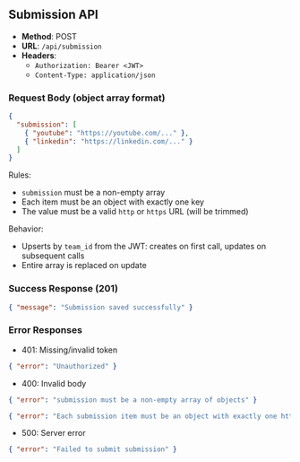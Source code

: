 ## Submission API

- **Method**: POST
- **URL**: `/api/submission`
- **Headers**:
  - `Authorization: Bearer <JWT>`
  - `Content-Type: application/json`

### Request Body (object array format)
```json
{
  "submission": [
    { "youtube": "https://youtube.com/..." },
    { "linkedin": "https://linkedin.com/..." }
  ]
}
```

Rules:
- `submission` must be a non-empty array
- Each item must be an object with exactly one key
- The value must be a valid `http` or `https` URL (will be trimmed)

Behavior:
- Upserts by `team_id` from the JWT: creates on first call, updates on subsequent calls
- Entire array is replaced on update

### Success Response (201)
```json
{ "message": "Submission saved successfully" }
```

### Error Responses
- 401: Missing/invalid token
```json
{ "error": "Unauthorized" }
```
- 400: Invalid body
```json
{ "error": "submission must be a non-empty array of objects" }
```
```json
{ "error": "Each submission item must be an object with exactly one http/https URL" }
```
- 500: Server error
```json
{ "error": "Failed to submit submission" }
```

